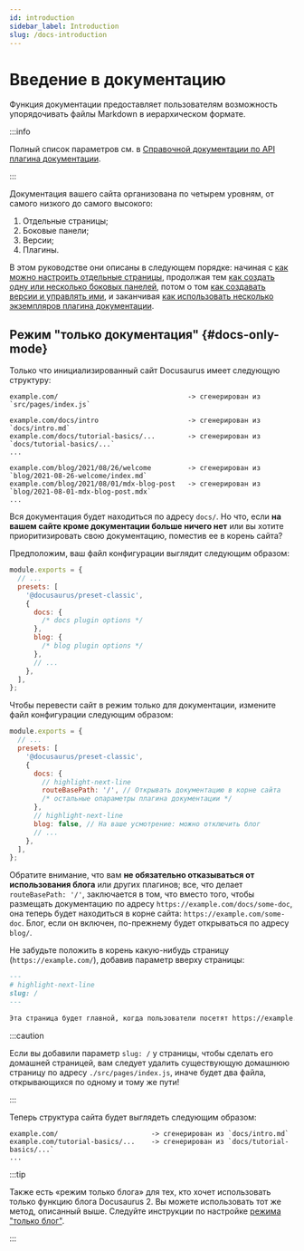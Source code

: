 ```yaml
---
id: introduction
sidebar_label: Introduction
slug: /docs-introduction
---
```


# Введение в документацию

Функция документации предоставляет пользователям возможность упорядочивать файлы Markdown в иерархическом формате.

:::info

Полный список параметров см. в [Справочной документации по API плагина документации](./../../api/plugins/plugin-content-docs.md).

:::

Документация вашего сайта организована по четырем уровням, от самого низкого до самого высокого:

1. Отдельные страницы;
2. Боковые панели;
3. Версии;
4. Плагины.

В этом руководстве они описаны в следующем порядке: начиная с [как можно настроить отдельные страницы](./docs-create-doc.mdx), продолжая тем [как создать одну или несколько боковых панелей](./sidebar/index.md), потом о том [как создавать версии и управлять ими](./versioning.md), и заканчивая [как использовать несколько экземпляров плагина документации](./docs-multi-instance.mdx).

## Режим "только документация" {#docs-only-mode}

Только что инициализированный сайт Docusaurus имеет следующую структуру:

```
example.com/                                -> сгенерирован из `src/pages/index.js`

example.com/docs/intro                      -> сгенерирован из `docs/intro.md`
example.com/docs/tutorial-basics/...        -> сгенерирован из `docs/tutorial-basics/...`
...

example.com/blog/2021/08/26/welcome         -> сгенерирован из `blog/2021-08-26-welcome/index.md`
example.com/blog/2021/08/01/mdx-blog-post   -> сгенерирован из `blog/2021-08-01-mdx-blog-post.mdx`
...
```

Вся документация будет находиться по адресу `docs/`. Но что, если **на вашем сайте кроме документации больше ничего нет** или вы хотите приоритизировать свою документацию, поместив ее в корень сайта?

Предположим, ваш файл конфигурации выглядит следующим образом:

```js title="docusaurus.config.js"
module.exports = {
  // ...
  presets: [
    '@docusaurus/preset-classic',
    {
      docs: {
        /* docs plugin options */
      },
      blog: {
        /* blog plugin options */
      },
      // ...
    },
  ],
};
```

Чтобы перевести сайт в режим только для документации, измените файл конфигурации следующим образом:

```js title="docusaurus.config.js"
module.exports = {
  // ...
  presets: [
    '@docusaurus/preset-classic',
    {
      docs: {
        // highlight-next-line
        routeBasePath: '/', // Открывать документацию в корне сайта
        /* остальные опараметры плагина документации */
      },
      // highlight-next-line
      blog: false, // На ваше усмотрение: можно отключить блог
      // ...
    },
  ],
};
```

Обратите внимание, что вам **не обязательно отказываться от использования блога** или других плагинов; все, что делает `routeBasePath: '/'`, заключается в том, что вместо того, чтобы размещать документацию по адресу `https://example.com/docs/some-doc`, она теперь будет находиться в корне сайта: `https://example.com/some-doc`. Блог, если он включен, по-прежнему будет открываться по адресу `blog/`.

Не забудьте положить в корень какую-нибудь страницу (`https://example.com/`), добавив параметр вверху страницы:

```md title="docs/intro.md"
---
# highlight-next-line
slug: /
---

Эта страница будет главной, когда пользователи посетят https://example.com/.
```

:::caution

Если вы добавили параметр `slug: /` у страницы, чтобы сделать его домашней страницей, вам следует удалить существующую домашнюю страницу по адресу `./src/pages/index.js`, иначе будет два файла, открывающихся по одному и тому же пути!

:::

Теперь структура сайта будет выглядеть следующим образом:

```
example.com/                       -> сгенерирован из `docs/intro.md`
example.com/tutorial-basics/...    -> сгенерирован из `docs/tutorial-basics/...`
...
```

:::tip

Также есть «режим только блога» для тех, кто хочет использовать только функцию блога Docusaurus 2. Вы можете использовать тот же метод, описанный выше. Следуйте инструкции по настройке [режима "только блог"](../../blog.mdx#blog-only-mode).

:::
